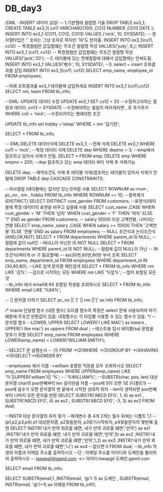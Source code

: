 # DB_day3
/*DML : INSERT 데이터 삽입*/
-- 1.기본형태 컬럼명 기술
DROP TABLE ex3_1;
CREATE TABLE ex3_1(
     co11 VARCHAR2(100)
    ,CO12 NUMBER
    ,CO13 DATE
);
INSERT INTO ex3_1 (CO11, CO12, CO13)
VALUES ('nick', 10, SYSDATE);
-- 문자열타입은 '' 숫자는 그냥 숫자로 하지만 '10'도 받아줌.
INSERT INTO ex3_1(co11, co12) -- 특정컬럼만 갑입할떄는 무조건 컬럼명 작성
VALUES('judy', 9_);
INSERT INTO ex3_1 (co11, co12)  -- 특정컬럼만 갑입할떄는 무조건 컬럼명 작성
VALUES('jack','20');
--2. 테이블에 있는 전체컬럼에 대해서 삽입할때는 안써도됨.
INSERT INTO ex3_1 VALUES('팽수', 10, SYSDATE);
--3. select ~ insert 조회결과를 삽입
INSERT INTO ex3_1(co11, co12)
SELECT emp_name, employee_id
FROM employees;


--아래 조회결과를 ex3_1 테이블에 삽입하세요
INSERT INTO ex3_1 (co11,co12)
SELECT nm, team
FROM tb_info;

--DML: UPDATE 데이터 수정
UPDATE ex3_1
SET co12 = 20  --수정하고자하는 컬럼과 데이터
   ,co13 = SYSDATE --수정해야하는 컬림이 여러개라면 , 로 추가추가
WHERE coll = 'nick'; --수정되어지는 행에대한 조건

UPDATE tb_info
set hobby ='sleep'
WHERE = nm '김기찬';

SELECT * FROM tb_info;

-- DML:DELETE 데이터삭제
DELETE ex3_1; --전체 삭제
DELETE ex3_1
WHERE co11 = 'nick'; --특정 데이터 삭제
DELETE dep
WHERE deptno = 3; --emp에서 참조하고 있어서 삭제가 안됨.
SELECT *
FROM emp;
DELETE emp
WHERE empno = 200; --dep 참조하고 있는 emp 데이터 부터 삭제 후 삭제가능

DELETE dep;
--제약조건도 삭제 후 테이블 삭제(참조하는 테이블이 있어서 삭제가 안될때
DROP TABLE dep CASCADE CONSTRAINTS;


--의사컬럼 (테이블에는 없지만 있는것처럼 사용
SELECT ROWNUM as rnum
            , pc_no
            , nm
            , hobby
FROM tb_info
WHERE ROWNUM <= 10;
--중복제거 (DISTINCT)
SELECT DISTINCT cust_gender
FROM customers;
--표현식(테이블에 특정 데이터의 표현을 바꾸고 싶을떄 사용
SELECT cust_name
      ,CASE WHEN cust_gender = 'M' THEN '남자'
            WHEN cust_gender = 'F' THEN '여자'
        ELSE '?'
        END as gender
FROM customers;
--  salary 10000 이상 고액연봉, 나머지는 연봉
SELECT emp_name
      ,salary
      ,CASE WHEN salary >= 10000 THEN '고액연봉'
           ELSE '연봉'
        END as salary
FROM employees;
-- NULL 조건식과 논리조건식(AND,OR,NOT)
SELECT *
FROM departments
WHERE parent_id IS NULL; --컬럼에 값이 null인
--NULL이 아닌은 IS NOT NULL
SELECT *
FROM departments
WHERE parent_id IS NOT NULL; --컬럼에 값이 NULL이 아닌
-- IN 조건식(여러개 or 가 필요할때)
-- ex)30번,60번,80번 부서 조회
SELECT emp_name, department_id
FROM employees
WHERE department_id IN (30,60,80);
--LIKE 검색 문자열 패턴검색
SELECT *
FROM tb_info
WHERE nm LIKE '김%'; --김으로 시작하는 모든
WHERE nm LIKE '%앞%'; --앞이 포함된 모든것  
--tb_info 에서 email에 94 포함된 학생을 조회하시오
SELECT *
FROM tb_info
WHERE email LIKE '%94%';

-- || 문자열 더하기
SELECT pc_no || '[' || nm ||']' as info
FROM tb_info;

/*
    oracle 단일행 함수 (내장 함수)
    오라클 함수의 특징은 select 문에 사용되어야 하기 떄문에
    무조건 반환값이 있음.
    내장함수는 각 타입별 사용할 수 있는 함수가 있음.
*/
--문자열 함수
--LOWER, UPPER
SELECT LOWER('I LIKE MAC') as lowers
      , UPPER('i like mac') as uppers
FROM dual ; --테스트용 임시 테이블(sql 문법을 맞추기 위함
SELECT emp_name
FROM employees
WHERE LOWER(emp_name) = LOWER('WILLIAM SMITH');

--SELECT 문 실행순서
-- (1) FROM ->(2)WHERE ->(3)GROUP BY ->(4)HAVING ->(5)SELECT->(6)ORDER BY

--employees 에서 이름 ->william 포함된 직원을 모두 조회하시오
SELECT emp_name
FROM employees
WHERE UPPER(emp_name) LIKE '%'||UPPER('william')|| '%';
-- '%WILLIAM%';
--SUBSTR(char, pos, len) 대상문자열 char의 pos번쨰부터 len 길이만큼 자름
--pos에 0이 오면 1로 (디폴트1)
--pos에 음수가 오면 문자열의 맨 끝에서 시작한 상대적 위치
--len이 생략되면 pos번쨰부터 나머지 모든 문자를 반환
SELECT SUBSTR('ABCD EFG', 1, 4)   as ex1
      , SUBSTR('ABCD EFG', 4)     as ex2
      , SUBSTR('ABCD EFG', -3, 3) as ex3
FROM dual;

--INSTR 대상 문자열의 위치 찾기
--매개변수 총 4개 2개는 필수 뒤에는 디폴트 1,1
--(p1,p2,p3,p4) p1 대상문자열, p2찾을문자, p3찾기시작위치, p4찾을문자의 몇번째 출현
SELECT INSTR('내가 만약 외로울 떄면, 내가 만약 괴로울 떄면','만약') as ex1
      ,INSTR('내가 만약 외로울 떄면, 내가 만약 괴로울 떄면','만약',5) as ex2
      ,INSTR('내가 만약 외로울 떄면, 내가 만약 괴로울 떄면','만약',1,2) as ex3
      ,INSTR('내가 만약 외로울 떄면, 내가 만약 괴로울 떄면','나') as ex4 --없으면 0
FROM dual;
--tb_info 학생의 이름과 이메일 주소를 출력하시오
--단 : 이메일 주소를 아이디와 도메인을 불리하여 출력하시오
--      leeapgil@gamil.com ->> 아이디:leeapgil 도메인:gamil.com

SELECT email
FROM tb_info;


SELECT SUBSTR(email,1 ,INSTR(email, '@')-1) as 도메인
     , SUBSTR(email, INSTR(email, '@')+1) as 이메일
FROM tb_infO;
